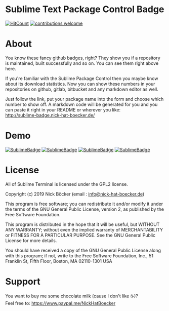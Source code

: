Sublime Text Package Control Badge
=============

[![HitCount](https://hits.dwyl.io/NickHatBoecker/SublimeTextPackageControlBadge.svg)](https://hits.dwyl.io/NickHatBoecker/SublimeTextPackageControlBadge)
[![contributions welcome](https://img.shields.io/badge/contributions-welcome-brightgreen.svg?style=flat)](https://github.com/NickHatBoecker/SublimeTextPackageControlBadge/issues)

# About

You know these fancy github badges, right? They show you if a repository is maintained, built successfully and so on. You can see them right above here.

If you're familiar with the Sublime Package Control then you maybe know about its download statistics. Now you can show these numbers in your repositories on github, gitlab, bitbucket and any markdown editor as well.

Just follow the link, put your package name into the form and choose which number to show off. A markdown code will be generated for you and you can paste it right in your README or wherever you like:<br>
http://sublime-badge.nick-hat-boecker.de/

# Demo

[![SublimeBadge](http://sublime-badge.nick-hat-boecker.de/badge/total/Copy%2520Filepath%2520With%2520Line%2520Numbers.svg)](http://sublime-badge.nick-hat-boecker.de/)
[![SublimeBadge](http://sublime-badge.nick-hat-boecker.de/badge/windows/Copy%2520Filepath%2520With%2520Line%2520Numbers.svg)](http://sublime-badge.nick-hat-boecker.de/)
[![SublimeBadge](http://sublime-badge.nick-hat-boecker.de/badge/osx/Copy%2520Filepath%2520With%2520Line%2520Numbers.svg)](http://sublime-badge.nick-hat-boecker.de/) [![SublimeBadge](http://sublime-badge.nick-hat-boecker.de/badge/linux/Copy%2520Filepath%2520With%2520Line%2520Numbers.svg)](http://sublime-badge.nick-hat-boecker.de/)

# License

All of Sublime Terminal is licensed under the GPL2 license.

Copyright (c) 2019 Nick Böcker (email : info@nick-hat-boecker.de)

This program is free software; you can redistribute it and/or modify
it under the terms of the GNU General Public License, version 2, as
published by the Free Software Foundation.

This program is distributed in the hope that it will be useful,
but WITHOUT ANY WARRANTY; without even the implied warranty of
MERCHANTABILITY or FITNESS FOR A PARTICULAR PURPOSE.  See the
GNU General Public License for more details.

You should have received a copy of the GNU General Public License
along with this program; if not, write to the Free Software
Foundation, Inc., 51 Franklin St, Fifth Floor, Boston, MA  02110-1301  USA

# Support

You want to buy me some chocolate milk (cause I don't like :coffee:)?<br>
Feel free to: https://www.paypal.me/NickHatBoecker
